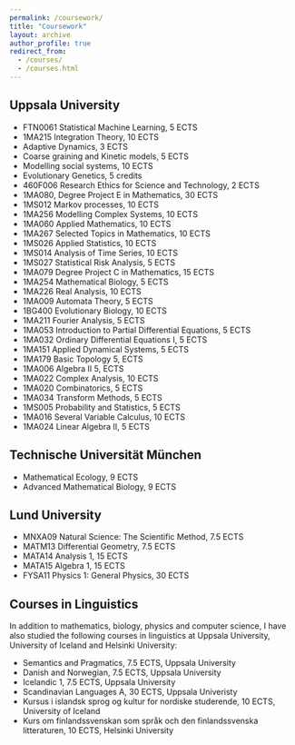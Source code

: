 ```yaml
---
permalink: /coursework/
title: "Coursework"
layout: archive
author_profile: true
redirect_from: 
  - /courses/
  - /courses.html
---
```


## Uppsala University
- FTN0061 Statistical Machine Learning, 5 ECTS
- 1MA215 Integration Theory, 10 ECTS
- Adaptive Dynamics, 3 ECTS
- Coarse graining and Kinetic models, 5 ECTS
- Modelling social systems, 10 ECTS
- Evolutionary Genetics, 5 credits
- 460F006 Research Ethics for Science and Technology, 2 ECTS
- 1MA080, Degree Project E in Mathematics, 30 ECTS
- 1MS012 Markov processes, 10 ECTS
- 1MA256 Modelling Complex Systems, 10 ECTS
- 1MA060 Applied Mathematics, 10 ECTS
- 1MA267 Selected Topics in Mathematics, 10 ECTS
- 1MS026 Applied Statistics, 10 ECTS
- 1MS014 Analysis of Time Series, 10 ECTS
- 1MS027 Statistical Risk Analysis, 5 ECTS
- 1MA079 Degree Project C in Mathematics, 15 ECTS
- 1MA254 Mathematical Biology, 5 ECTS
- 1MA226 Real Analysis, 10 ECTS  
- 1MA009 Automata Theory, 5 ECTS
- 1BG400 Evolutionary Biology, 10 ECTS
- 1MA211 Fourier Analysis, 5 ECTS
- 1MA053 Introduction to Partial Differential Equations, 5 ECTS
- 1MA032 Ordinary Differential Equations I, 5 ECTS
- 1MA151 Applied Dynamical Systems, 5 ECTS
- 1MA179 Basic Topology 5, ECTS
- 1MA006 Algebra II 5, ECTS
- 1MA022 Complex Analysis, 10 ECTS
- 1MA020 Combinatorics, 5 ECTS
- 1MA034 Transform Methods, 5 ECTS
- 1MS005 Probability and Statistics, 5 ECTS
- 1MA016 Several Variable Calculus, 10 ECTS
- 1MA024 Linear Algebra II, 5 ECTS

## Technische Universität München
- Mathematical Ecology, 9 ECTS
- Advanced Mathematical Biology, 9 ECTS

## Lund University
- MNXA09 Natural Science: The Scientific Method, 7.5 ECTS
- MATM13 Differential Geometry, 7.5 ECTS
- MATA14 Analysis 1, 15 ECTS
- MATA15 Algebra 1, 15 ECTS 
- FYSA11 Physics 1: General Physics,  30 ECTS

## Courses in Linguistics 
In addition to mathematics, biology, physics and computer science, I have also studied the following courses in linguistics at Uppsala University, University of Iceland and Helsinki University: 
- Semantics and Pragmatics, 7.5 ECTS, Uppsala University
- Danish and Norwegian, 7.5 ECTS, Uppsala University
- Icelandic 1, 7.5 ECTS, Uppsala University
- Scandinavian Languages A, 30 ECTS, Uppsala Univeristy
- Kursus i islandsk sprog og kultur for nordiske studerende, 10 ECTS, University of Iceland
- Kurs om finlandssvenskan som språk och den finlandssvenska litteraturen, 10 ECTS, Helsinki University




